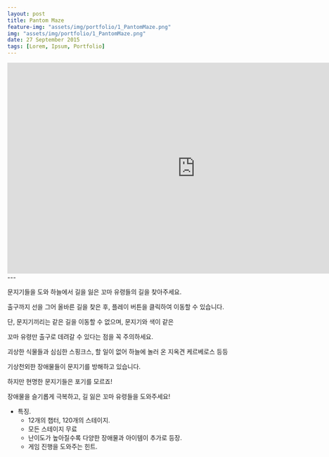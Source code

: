 ```yaml
---
layout: post
title: Pantom Maze
feature-img: "assets/img/portfolio/1_PantomMaze.png"
img: "assets/img/portfolio/1_PantomMaze.png"
date: 27 September 2015
tags: [Lorem, Ipsum, Portfolio]
---
```


<iframe width="853" height="480" src="https://www.youtube.com/embed/C5XgT3hDmcY" frameborder="0" allow="autoplay; encrypted-media" allowfullscreen></iframe>
---

문지기들을 도와 하늘에서 길을 잃은 꼬마 유령들의 길을 찾아주세요.

출구까지 선을 그어 올바른 길을 찾은 후, 플레이 버튼을 클릭하여 이동할 수 있습니다.

단, 문지기끼리는 같은 길을 이동할 수 없으며, 문지기와 색이 같은

꼬마 유령만 출구로 데려갈 수 있다는 점을 꼭 주의하세요.

괴상한 식물들과 심심한 스핑크스, 할 일이 없어 하늘에 놀러 온 지옥견 케르베로스 등등 

기상천외한 장애물들이 문지기를 방해하고 있습니다.

하지만 현명한 문지기들은 포기를 모르죠!

장애물을 슬기롭게 극복하고, 길 잃은 꼬마 유령들을 도와주세요! 

- 특징.
    - 12개의 챕터, 120개의 스테이지.
    - 모든 스테이지 무료
    - 난이도가 높아질수록 다양한 장애물과 아이템이 추가로 등장.
    - 게임 진행을 도와주는 힌트.